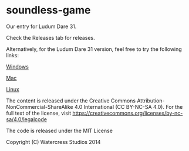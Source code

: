 soundless-game
==============
Our entry for Ludum Dare 31.

Check the Releases tab for releases.

Alternatively, for the Ludum Dare 31 version, feel free to try the following links:

[Windows](http://kylemsguy.com/files/lull-1.0alpha3-win.zip)

[Mac](http://kylemsguy.com/files/lull-1.0alpha3-mac.zip)

[Linux](http://kylemsguy.com/files/lull-1.0alpha3-linux.tar.bz2)

The content is released under the Creative Commons Attribution-NonCommercial-ShareAlike 4.0 International (CC BY-NC-SA 4.0).
For the full text of the license, visit https://creativecommons.org/licenses/by-nc-sa/4.0/legalcode

The code is released under the MIT License

Copyright (C) Watercress Studios 2014

